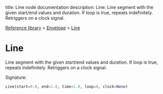 title: Line node documentation
description: Line: Line segment with the given start/end values and duration. If loop is true, repeats indefinitely. Retriggers on a clock signal.

[Reference library](../../index.md) > [Envelope](../index.md) > [Line](index.md)

# Line

Line segment with the given start/end values and duration. If loop is true, repeats indefinitely. Retriggers on a clock signal.

Signature:
```python
Line(start=0.0, end=1.0, time=1.0, loop=0, clock=None)
```
